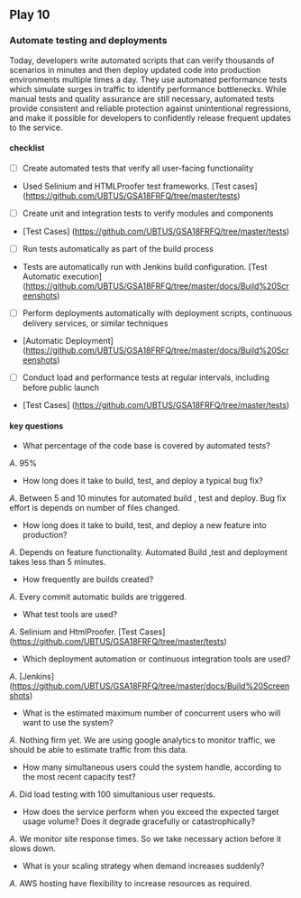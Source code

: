 ## Play 10
### Automate testing and deployments



Today, developers write automated scripts that can verify thousands of scenarios in minutes and then deploy updated code into production environments multiple times a day. They use automated performance tests which simulate surges in traffic to identify performance bottlenecks. While manual tests and quality assurance are still necessary, automated tests provide consistent and reliable protection against unintentional regressions, and make it possible for developers to confidently release frequent updates to the service.

#### checklist
- [ ] Create automated tests that verify all user-facing functionality

* Used Selinium and HTMLProofer test frameworks. [Test cases] (https://github.com/UBTUS/GSA18FRFQ/tree/master/tests)
- [ ] Create unit and integration tests to verify modules and components

* [Test Cases] (https://github.com/UBTUS/GSA18FRFQ/tree/master/tests) 
- [ ] Run tests automatically as part of the build process

* Tests are automatically run with Jenkins build configuration. [Test Automatic execution] (https://github.com/UBTUS/GSA18FRFQ/tree/master/docs/Build%20Screenshots)
- [ ] Perform deployments automatically with deployment scripts, continuous delivery services, or similar techniques

* [Automatic Deployment] (https://github.com/UBTUS/GSA18FRFQ/tree/master/docs/Build%20Screenshots)
- [ ] Conduct load and performance tests at regular intervals, including before public launch

* [Test Cases] (https://github.com/UBTUS/GSA18FRFQ/tree/master/tests) 

#### key questions
- What percentage of the code base is covered by automated tests?

*A*. 95%
- How long does it take to build, test, and deploy a typical bug fix?

*A*. Between 5 and 10 minutes for automated build , test and deploy. Bug fix effort is depends on number of files changed.

- How long does it take to build, test, and deploy a new feature into production?

*A*. Depends on feature functionality. Automated Build ,test and deployment takes less than 5 minutes.
- How frequently are builds created?

*A*. Every commit automatic builds are triggered.

- What test tools are used?

*A*. Selinium and HtmlProofer. [Test Cases] (https://github.com/UBTUS/GSA18FRFQ/tree/master/tests) 

- Which deployment automation or continuous integration tools are used?

*A*. [Jenkins] (https://github.com/UBTUS/GSA18FRFQ/tree/master/docs/Build%20Screenshots)

- What is the estimated maximum number of concurrent users who will want to use the system?

*A*. Nothing firm yet. We are using google analytics to monitor traffic, we should be able to estimate traffic from this data.

- How many simultaneous users could the system handle, according to the most recent capacity test?

*A*. Did load testing with 100 simultanious user requests.

- How does the service perform when you exceed the expected target usage volume? Does it degrade gracefully or catastrophically?

*A*. We monitor site response times. So we take necessary action before it slows down.

- What is your scaling strategy when demand increases suddenly?

*A*. AWS hosting have flexibility to increase resources as required.

